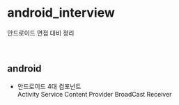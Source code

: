 # android_interview
안드로이드 면접 대비 정리

<br>

## android
* 안드로이드 4대 컴포넌트 <br>
Activity
Service
Content Provider
BroadCast Receiver
